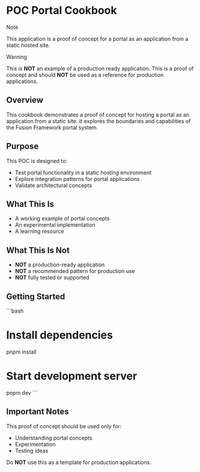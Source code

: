 # POC Portal Cookbook

> [!NOTE]
> This application is a proof of concept for a portal as an application from a static hosted site.

> [!WARNING]
> This is **NOT** an example of a production ready application. This is a proof of concept and should **NOT** be used as a reference for production applications.

## Overview

This cookbook demonstrates a proof of concept for hosting a portal as an application from a static site. It explores the boundaries and capabilities of the Fusion Framework portal system.

## Purpose

This POC is designed to:
- Test portal functionality in a static hosting environment
- Explore integration patterns for portal applications
- Validate architectural concepts

## What This Is

- A working example of portal concepts
- An experimental implementation
- A learning resource

## What This Is Not

- **NOT** a production-ready application
- **NOT** a recommended pattern for production use
- **NOT** fully tested or supported

## Getting Started

\`\`\`bash
# Install dependencies
pnpm install

# Start development server
pnpm dev
\`\`\`

## Important Notes

This proof of concept should be used only for:
- Understanding portal concepts
- Experimentation
- Testing ideas

Do **NOT** use this as a template for production applications.
